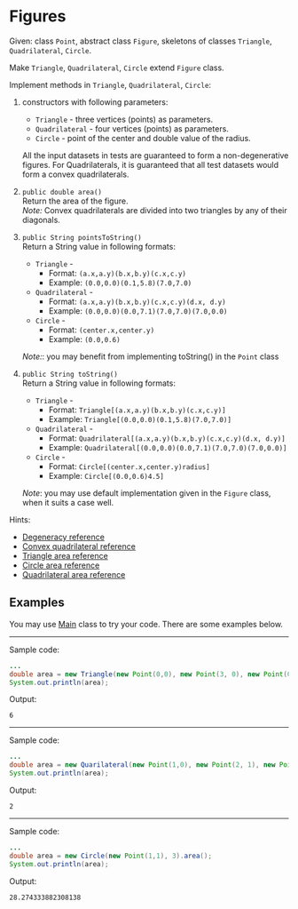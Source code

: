 # Figures

Given: class `Point`, abstract class `Figure`, 
skeletons of classes `Triangle`, `Quadrilateral`, `Circle`.

Make `Triangle`, `Quadrilateral`, `Circle` extend `Figure` class.

Implement methods in `Triangle`, `Quadrilateral`, `Circle`:

1. constructors with following parameters:
    * `Triangle` - three vertices (points) as parameters.
    * `Quadrilateral` - four vertices (points) as parameters.
    * `Circle` - point of the center and double value of the radius.
   
    All the input datasets in tests are guaranteed to form a non-degenerative figures.
    For Quadrilaterals, it is guaranteed that all test datasets would form a convex quadrilaterals.

1. `public double area()`\
    Return the area of the figure.\
    *Note:* Convex quadrilaterals are divided into two triangles by any of their diagonals. 

1. `public String pointsToString()`\
    Return a String value in following formats:
    * `Triangle` - 
        * Format: `(a.x,a.y)(b.x,b.y)(c.x,c.y)`
        * Example: `(0.0,0.0)(0.1,5.8)(7.0,7.0)`    
    * `Quadrilateral` - 
        * Format: `(a.x,a.y)(b.x,b.y)(c.x,c.y)(d.x, d.y)`
        * Example: `(0.0,0.0)(0.0,7.1)(7.0,7.0)(7.0,0.0)`    
    * `Circle` - 
        * Format: `(center.x,center.y)`
        * Example: `(0.0,0.6)`
        
    *Note:*: you may benefit from implementing toString() in the `Point` class

1. `public String toString()`\
    Return a String value in following formats:
    * `Triangle` - 
        * Format: `Triangle[(a.x,a.y)(b.x,b.y)(c.x,c.y)]`
        * Example: `Triangle[(0.0,0.0)(0.1,5.8)(7.0,7.0)]`    
    * `Quadrilateral` - 
        * Format: `Quadrilateral[(a.x,a.y)(b.x,b.y)(c.x,c.y)(d.x, d.y)]`
        * Example: `Quadrilateral[(0.0,0.0)(0.0,7.1)(7.0,7.0)(7.0,0.0)]`    
    * `Circle` - 
        * Format: `Circle[(center.x,center.y)radius]`
        * Example: `Circle[(0.0,0.6)4.5]`
        
    *Note*: you may use default implementation given in the `Figure` class, when it suits a case well.

Hints:
* [Degeneracy reference](https://en.wikipedia.org/wiki/Degeneracy_(mathematics))
* [Convex quadrilateral reference](https://en.wikipedia.org/wiki/Quadrilateral#Convex_quadrilaterals)
* [Triangle area reference](https://en.wikipedia.org/wiki/Triangle#Computing_the_area_of_a_triangle)
* [Circle area reference](https://en.wikipedia.org/wiki/Circle#Area_enclosed)
* [Quadrilateral area reference](https://en.wikipedia.org/wiki/Quadrilateral#Area_of_a_convex_quadrilateral)

## Examples
You may use [Main](src/test/java/com/epam/rd/autotasks/figures/Main.java) class to try your code.
There are some examples below.

---
Sample code:
```java
...
double area = new Triangle(new Point(0,0), new Point(3, 0), new Point(0, 4)).area();
System.out.println(area);
```
Output:
```
6
```

---
Sample code:
```java
...
double area = new Quarilateral(new Point(1,0), new Point(2, 1), new Point(1, 2), new Point(0, 1)).area();
System.out.println(area);
```
Output:
```
2
```

---
Sample code:
```java
...
double area = new Circle(new Point(1,1), 3).area();
System.out.println(area);
```
Output:
```
28.274333882308138
```
